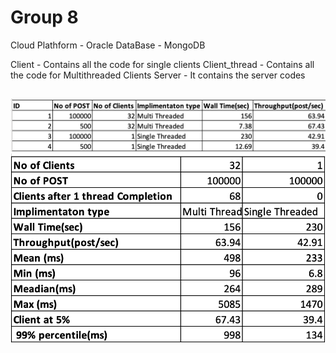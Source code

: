 # Group 8

Cloud Plathform - Oracle 
DataBase - MongoDB




Client - Contains all the code for single clients
Client_thread - Contains all the code for Multithreaded Clients
Server - It contains the server codes
##

![Analysis](/screenshots/total.png?raw=true)
![Analysis](/screenshots/vs.png?raw=true)
